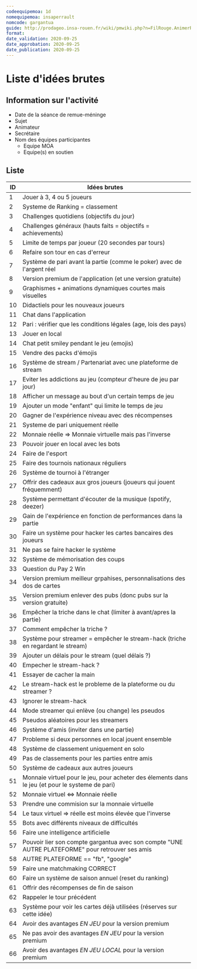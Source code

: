 ```yaml
---
codeequipemoa: 1d
nomequipemoa: insaperrault
nomcode: gargantua
guide: http://prodageo.insa-rouen.fr/wiki/pmwiki.php?n=FilRouge.AnimerRemueMeninge
format:
date_validation: 2020-09-25
date_approbation: 2020-09-25
date_publication: 2020-09-25
---
```


# Liste d'idées brutes

## Information sur l'activité
- Date de la séance de remue-méninge
- Sujet
- Animateur
- Secrétaire
- Nom des équipes participantes
  - Equipe MOA
  - Equipe(s) en soutien

## Liste

| ID | Idées brutes 	                                                                                  |
|----|--------------------------------------------------------------------------------------------------|
| 1  | Jouer à 3, 4 ou 5 joueurs                                                                        |
| 2  | Systeme de Ranking = classement                                                                  |
| 3  | Challenges quotidiens (objectifs du jour)                                                        |
| 4  | Challenges généraux (hauts faits = objectifs = achievements)                                     |
| 5  | Limite de temps par joueur (20 secondes par tours)                                               |
| 6  | Refaire son tour en cas d'erreur                                                                 |
| 7  | Système de pari avant la partie (comme le poker) avec de l'argent réel                           |
| 8  | Version premium de l'application (et une version gratuite)                                       |
| 9  | Graphismes + animations dynamiques courtes mais visuelles                                        |
| 10 | Didactiels pour les nouveaux joueurs                                                             |
| 11 | Chat dans l'application                                                                          |
| 12 | Pari : vérifier que les conditions légales (age, lois des pays)                                  |
| 13 | Jouer en local                                                                                   |
| 14 | Chat petit smiley pendant le jeu (emojis)                                                        |
| 15 | Vendre des packs d'émojis                                                                        |
| 16 | Système de stream / Partenariat avec une plateforme de stream                                    |
| 17 | Eviter les addictions au jeu (compteur d'heure de jeu par jour)                                  |
| 18 | Afficher un message au bout d'un certain temps de jeu                                            |
| 19 | Ajouter un mode "enfant" qui limite le temps de jeu                                              |
| 20 | Gagner de l'expérience niveau avec des récompenses                                               |
| 21 | Systeme de pari uniquement réelle                                                                |
| 22 | Monnaie réelle => Monnaie virtuelle mais pas l'inverse                                           |
| 23 | Pouvoir jouer en local avec les bots                                                             |
| 24 | Faire de l'esport                                                                                |
| 25 | Faire des tournois nationaux réguliers                                                           |
| 26 | Système de tournoi à l'étranger                                                                  |
| 27 | Offrir des cadeaux aux gros joueurs (joueurs qui jouent fréquemment)                             |
| 28 | Système permettant d'écouter de la musique (spotify, deezer)                                     |
| 29 | Gain de l'expérience en fonction de performances dans la partie                                  |
| 30 | Faire un système pour hacker les cartes bancaires des joueurs                                    |
| 31 | Ne pas se faire hacker le système                                                                |
| 32 | Système de mémorisation des coups                                                                |
| 33 | Question du Pay 2 Win                                                                            |
| 34 | Version premium meilleur grpahises, personnalisations des dos de cartes                          |
| 35 | Version premium enlever des pubs (donc pubs sur la version gratuite)                             |
| 36 | Empêcher la triche dans le chat (limiter à avant/apres la partie)                                |
| 37 | Comment empêcher la triche ?                                                                     |
| 38 | Système pour streamer = empêcher le stream-hack (triche en regardant le stream)                  |
| 39 | Ajouter un délais pour le stream (quel délais ?)                                                 |
| 40 | Empecher le stream-hack ?                                                                        |
| 41 | Essayer de cacher la main                                                                        |
| 42 | Le stream-hack est le probleme de la plateforme ou du streamer ?                                 |
| 43 | Ignorer le stream-hack                                                                           |
| 44 | Mode streamer qui enlève (ou change) les pseudos                                                 |
| 45 | Pseudos aléatoires pour les streamers                                                            |
| 46 | Système d'amis (inviter dans une partie)                                                         |
| 47 | Probleme si deux personnes en local jouent ensemble                                              |
| 48 | Système de classement uniquement en solo                                                         |
| 49 | Pas de classements pour les parties entre amis                                                   |
| 50 | Système de cadeaux aux autres joueurs                                                            |
| 51 | Monnaie virtuel pour le jeu, pour acheter des élements dans le jeu (et pour le systeme de pari)  |
| 52 | Monnaie virtuel <=> Monnaie réelle                                                               |
| 53 | Prendre une commision sur la monnaie virtuelle                                                   |
| 54 | Le taux virtuel => réelle est moins élevée que l'inverse                                         |
| 55 | Bots avec différents niveaux de difficultés                                                      |
| 56 | Faire une intelligence artificielle                                                              |
| 57 | Pouvoir lier son compte gargantua avec son compte "UNE AUTRE PLATEFORME" pour retrouver ses amis |
| 58 | AUTRE PLATEFORME == "fb", "google"                                                               |
| 59 | Faire une matchmaking CORRECT                                                                    |
| 60 | Faire un système de saison annuel (reset du ranking)                                             |
| 61 | Offrir des récompenses de fin de saison                                                          |
| 62 | Rappeler le tour précédent                                                                       |
| 63 | Système pour voir les cartes déjà utilisées (réserves sur cette idée)                            |
| 64 | Avoir des avantages *EN JEU* pour la version premium                                             |
| 65 | Ne pas avoir des avantages *EN JEU* pour la version premium                                      |
| 66 | Avoir des avantages *EN JEU LOCAL* pour la version premium                                       |
